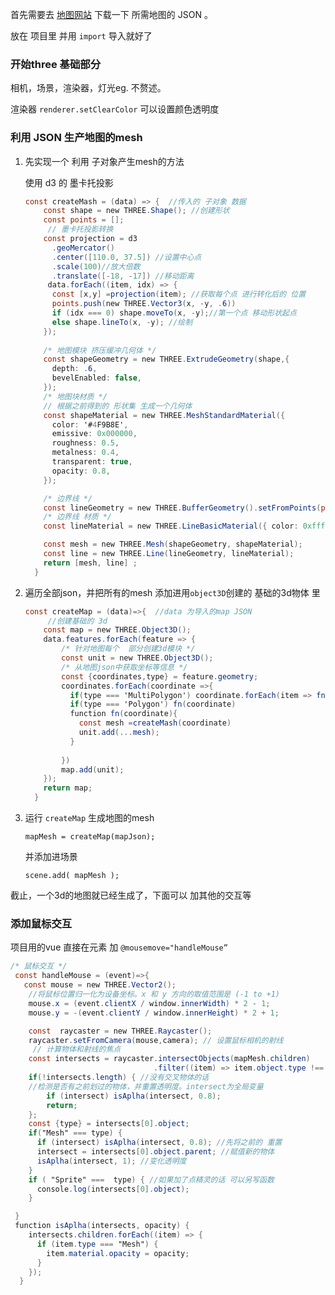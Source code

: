 首先需要去 [地图网站](https://datav.aliyun.com/portal/school/atlas/area_selector) 下载一下 所需地图的 JSON 。

放在 项目里 并用 `import` 导入就好了

### 开始three 基础部分

相机，场景，渲染器，灯光eg. 不赘述。

渲染器 `renderer.setClearColor`  可以设置颜色透明度

### 利用 JSON 生产地图的mesh

1. 先实现一个 利用 子对象产生mesh的方法
    
    使用 d3 的 墨卡托投影
    
    ```glsl
    const createMash = (data) => {  //传入的 子对象 数据
        const shape = new THREE.Shape(); //创建形状
        const points = [];
         // 墨卡托投影转换
        const projection = d3
          .geoMercator()
          .center([110.0, 37.5]) //设置中心点
          .scale(100)//放大倍数
          .translate([-18, -17]) //移动距离
         data.forEach((item, idx) => {
          const [x,y] =projection(item); //获取每个点 进行转化后的 位置
          points.push(new THREE.Vector3(x, -y, .6))
          if (idx === 0) shape.moveTo(x, -y);//第一个点 移动形状起点
          else shape.lineTo(x, -y); //绘制
        });
        
        /* 地图模块 挤压缓冲几何体 */
        const shapeGeometry = new THREE.ExtrudeGeometry(shape,{
          depth: .6,
          bevelEnabled: false,
        });
        /* 地图块材质 */ 
        // 根据之前得到的 形状集 生成一个几何体
        const shapeMaterial = new THREE.MeshStandardMaterial({
          color: '#4F9B8E',
          emissive: 0x000000,
          roughness: 0.5,
          metalness: 0.4,
          transparent: true,
          opacity: 0.8,
        });
    
        /* 边界线 */
        const lineGeometry = new THREE.BufferGeometry().setFromPoints(points);
        /* 边界线 材质 */
        const lineMaterial = new THREE.LineBasicMaterial({ color: 0xffffff });
    
        const mesh = new THREE.Mesh(shapeGeometry, shapeMaterial);
        const line = new THREE.Line(lineGeometry, lineMaterial);
        return [mesh, line] ;
      }
    ```
    
2. 遍历全部json，并把所有的mesh 添加进用`object3D`创建的 基础的3d物体 里
    
    ```glsl
    const createMap = (data)=>{  //data 为导入的map JSON
    	 //创建基础的 3d 
        const map = new THREE.Object3D();
        data.features.forEach(feature => {
            /* 针对地图每个  部分创建3d模块 */
            const unit = new THREE.Object3D();
            /* 从地图json中获取坐标等信息 */
            const {coordinates,type} = feature.geometry;
            coordinates.forEach(coordinate =>{
              if(type === 'MultiPolygon') coordinate.forEach(item => fn(item));
              if(type === 'Polygon') fn(coordinate)
              function fn(coordinate){
                const mesh =createMash(coordinate)
                unit.add(...mesh);
              }
              
            })
            map.add(unit);
        });
        return map;
      }
    ```
    
3. 运行 `createMap`  生成地图的mesh
    
    `mapMesh = createMap(mapJson);`
    
    并添加进场景
    
     `scene.add( mapMesh );`
    

截止，一个3d的地图就已经生成了，下面可以 加其他的交互等

### 添加鼠标交互

项目用的vue 直接在元素 加 `@mousemove="handleMouse”`

```glsl
/* 鼠标交互 */
 const handleMouse = (event)=>{
   const mouse = new THREE.Vector2();
    //将鼠标位置归一化为设备坐标。x 和 y 方向的取值范围是 (-1 to +1)
    mouse.x = (event.clientX / window.innerWidth) * 2 - 1;
    mouse.y = -(event.clientY / window.innerHeight) * 2 + 1;

    const  raycaster = new THREE.Raycaster();
    raycaster.setFromCamera(mouse,camera); // 设置鼠标相机的射线
     // 计算物体和射线的焦点
    const intersects = raycaster.intersectObjects(mapMesh.children)
                                .filter((item) => item.object.type !== "Line"); //排除 线条
    if(!intersects.length) { //没有交叉物体的话 
    //检测是否有之前划过的物体，并重置透明度。intersect为全局变量
        if (intersect) isAplha(intersect, 0.8); 
        return;
    };
    const {type} = intersects[0].object;
    if("Mesh" === type) { 
      if (intersect) isAplha(intersect, 0.8); //先将之前的 重置
      intersect = intersects[0].object.parent; //赋值新的物体
      isAplha(intersect, 1); //变化透明度
    } 
    if ( "Sprite" ===  type) { //如果加了点精灵的话 可以另写函数
      console.log(intersects[0].object);
    }

 }  
 function isAplha(intersects, opacity) {
    intersects.children.forEach((item) => {
      if (item.type === "Mesh") {
        item.material.opacity = opacity;
      }
    });
  }
```